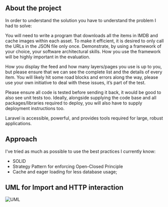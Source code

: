 ## About the project

In order to understand the solution you have to understand the problem I had to solve:

You will need to write a program that downloads all the items in IMDB  and cache images within each asset. To make it efficient, it is desired to only call the URLs in the JSON file only once. Demonstrate, by using a framework of your choice, your software architectural skills. How you use the framework will be highly important in the evaluation. 

How you display the feed and how many layers/pages you use is up to you, but please ensure that we can see the complete list and the details of every item. You will likely hit some road blocks and errors along the way, please use your own initiative to deal with these issues, it’s part of the test.

Please ensure all code is tested before sending it back, it would be good to also see unit tests too. Ideally, alongside supplying the code base and all packages/libraries required to deploy, you will also have to supply deployment instructions too.

Laravel is accessible, powerful, and provides tools required for large, robust applications.

## Approach

I've tried as much as possible to use the best practices I currently know:

- SOLID
- Strategy Pattern for enforcing Open-Closed Principle
- Cache and eager loading for less database usage;


## UML for Import and HTTP interaction

<img src="https://raw.githubusercontent.com/laravel/art/master/logo-lockup/5%20SVG/2%20CMYK/1%20Full%20Color/laravel-logolockup-cmyk-red.svg" alt="UML">